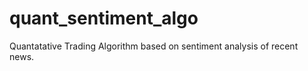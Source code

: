 quant_sentiment_algo
====================

Quantatative Trading Algorithm based on sentiment analysis of recent news. 
